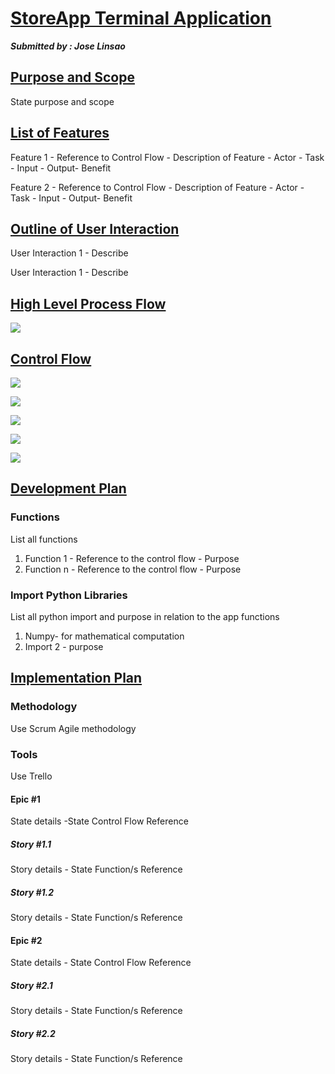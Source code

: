 # <u>StoreApp Terminal Application</u>

***Submitted by : Jose Linsao***



## <u>Purpose and Scope</u>

State purpose and scope

## <u>List of Features</u>

Feature 1 - Reference to Control Flow - Description of Feature - Actor - Task - Input - Output- Benefit

Feature 2 - Reference to Control Flow - Description of Feature - Actor - Task - Input - Output- Benefit

## <u>Outline of User Interaction</u>

User Interaction 1 - Describe

User Interaction 1 - Describe



## <u>High Level Process Flow</u>

![](/home/jolene88/Projects/level-one/terminal-app/StoreApp/Documents/StoreApp_HighLevelProcessFlow.PNG)



## <u>Control Flow</u>

![](/home/jolene88/Projects/level-one/terminal-app/StoreApp/Documents/ControlFlow1.PNG)

![](/home/jolene88/Projects/level-one/terminal-app/StoreApp/Documents/ControlFlow2.PNG)

![](/home/jolene88/Projects/level-one/terminal-app/StoreApp/Documents/ControlFlow3.PNG)

![](/home/jolene88/Projects/level-one/terminal-app/StoreApp/Documents/ControlFlow4.PNG)

![](/home/jolene88/Projects/level-one/terminal-app/StoreApp/Documents/ControlFlow5.PNG)



## <u>Development Plan</u></u>

### Functions

List all functions

1. Function 1 - Reference to the control flow - Purpose
2. Function n - Reference to the control flow - Purpose

### Import Python Libraries

List all python import and purpose in relation to the app functions

1. Numpy- for mathematical computation
2. Import 2 - purpose



## <u>Implementation Plan</u>

### Methodology

Use Scrum Agile methodology

### Tools

Use Trello

#### Epic #1

State details -State Control Flow Reference

##### Story #1.1

Story details - State Function/s Reference

##### Story #1.2

Story details - State Function/s Reference

#### Epic #2

State details - State Control Flow Reference

##### Story #2.1

Story details - State Function/s Reference

##### Story #2.2

Story details - State Function/s Reference












